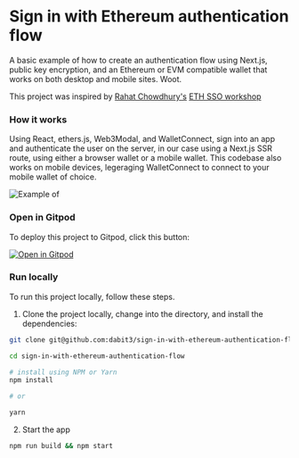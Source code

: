 # Sign in with Ethereum authentication flow

A basic example of how to create an authentication flow using Next.js, public key encryption, and an Ethereum or EVM compatible wallet that works on both desktop and mobile sites. Woot.

This project was inspired by [Rahat Chowdhury's](https://github.com/Rahat-ch) [ETH SSO workshop](https://github.com/Rahat-ch/eth-sso-workshop/tree/solution)

### How it works

Using React, ethers.js, Web3Modal, and WalletConnect, sign into an app and authenticate the user on the server, in our case using a Next.js SSR route, using either a browser wallet or a mobile wallet. This codebase also works on mobile devices, legeraging WalletConnect to connect to your mobile wallet of choice.

![Example of ](demo.gif)

### Open in Gitpod

To deploy this project to Gitpod, click this button:

[![Open in Gitpod](https://gitpod.io/button/open-in-gitpod.svg)](https://gitpod.io/#github.com/dabit3/sign-in-with-ethereum-authentication-flow)

### Run locally

To run this project locally, follow these steps.

1. Clone the project locally, change into the directory, and install the dependencies:

```sh
git clone git@github.com:dabit3/sign-in-with-ethereum-authentication-flow.git

cd sign-in-with-ethereum-authentication-flow

# install using NPM or Yarn
npm install

# or

yarn
```

2. Start the app

```sh
npm run build && npm start
```